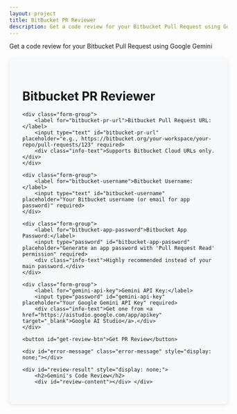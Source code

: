 ```yaml
---
layout: project
title: BitBucket PR Reviewer
description: Get a code review for your Bitbucket Pull Request using Google Gemini
---
```


Get a code review for your Bitbucket Pull Request using Google Gemini

<style>
  .container {
    max-width: 800px;
    margin: 20px auto;
    background-color: #f8f9fa; /* Lighter background for the main form container */
    border-radius: 8px;
    box-shadow: 0 2px 10px rgba(0, 0, 0, 0.1); /* Subtle shadow */
    padding: 30px; /* More padding */
  }

  .form-group {
    margin-bottom: 20px; /* Spacing between input groups */
  }

  label {
    display: block;
    margin-bottom: 8px;
    font-weight: 600; /* Bolder label */
    color: #333; /* Darker text for labels */
  }

  input[type="text"],
  input[type="password"] { /* Applied to all relevant inputs */
    width: calc(100% - 24px); /* Full width minus padding */
    padding: 10px 12px; /* From #api-key-input */
    border: 1px solid #ced4da; /* From #api-key-input */
    border-radius: 4px; /* From #api-key-input */
    font-size: 16px; /* From #api-key-input */
    transition: border-color 0.2s, box-shadow 0.2s;
    box-sizing: border-box; /* Include padding in width */
  }

  input[type="text"]:focus,
  input[type="password"]:focus {
    border-color: #4a90e2; /* From #api-key-input:focus */
    outline: none;
    box-shadow: 0 0 0 3px rgba(74, 144, 226, 0.25); /* From #api-key-input:focus */
  }

  button { /* Applied to #get-review-btn */
    background-color: #4a90e2; /* From #submit-btn */
    color: white;
    border: none;
    border-radius: 4px; /* From #submit-btn */
    padding: 10px 16px; /* From #submit-btn */
    font-size: 16px; /* From #submit-btn */
    cursor: pointer;
    transition: background-color 0.2s;
    width: 100%; /* Make button full width */
    font-weight: 600;
    margin-top: 10px; /* Add some space above the button */
  }

  button:hover {
    background-color: #3a7bc8; /* From #submit-btn:hover */
  }

  button:disabled {
    background-color: #cccccc;
    cursor: not-allowed;
  }

  .loading, .error-message { /* Combined styles for loading and error */
    text-align: center;
    font-size: 18px;
    color: #666;
    padding: 20px;
    margin-top: 20px;
    border-radius: 8px;
  }

  .error-message {
    background-color: #f8d7da; /* Light red background */
    color: #721c24; /* Dark red text */
    border: 1px solid #f5c6cb; /* Red border */
  }

  .loading-spinner { /* Added loading spinner styles */
    border: 4px solid rgba(0, 0, 0, 0.1);
    width: 36px;
    height: 36px;
    border-radius: 50%;
    border-left-color: #4a90e2; /* Matching primary color */
    animation: spin 1s linear infinite;
    margin: 0 auto 10px; /* Center and space below */
  }
  @keyframes spin {
    0% { transform: rotate(0deg); }
    100% { transform: rotate(360deg); }
  }

  #review-result {
    margin-top: 30px;
    padding: 20px; /* Consistent padding */
    background-color: #fff; /* White background for results */
    border: 1px solid #eaeaea; /* Light border */
    border-radius: 8px; /* Rounded corners */
    box-shadow: 0 2px 10px rgba(0, 0, 0, 0.08); /* Consistent shadow */
  }

  .info-text {
    font-size: 0.9em;
    color: #6c757d;
    margin-top: 5px; /* Adjust spacing */
    margin-bottom: 10px; /* Adjust spacing */
    text-align: left; /* Changed from right to left for better flow below input */
  }

  body > .container {
      margin-top: 20px;
      margin-bottom: 20px;
  }

</style>
<script src="https://cdn.jsdelivr.net/npm/marked/marked.min.js"></script>

<div class="container">
    <h1>Bitbucket PR Reviewer</h1>

    <div class="form-group">
        <label for="bitbucket-pr-url">Bitbucket Pull Request URL:</label>
        <input type="text" id="bitbucket-pr-url" placeholder="e.g., https://bitbucket.org/your-workspace/your-repo/pull-requests/123" required>
        <div class="info-text">Supports Bitbucket Cloud URLs only.</div>
    </div>

    <div class="form-group">
        <label for="bitbucket-username">Bitbucket Username:</label>
        <input type="text" id="bitbucket-username" placeholder="Your Bitbucket username (or email for app password)" required>
    </div>

    <div class="form-group">
        <label for="bitbucket-app-password">Bitbucket App Password:</label>
        <input type="password" id="bitbucket-app-password" placeholder="Generate an app password with 'Pull Request Read' permission" required>
        <div class="info-text">Highly recommended instead of your main password.</div>
    </div>

    <div class="form-group">
        <label for="gemini-api-key">Gemini API Key:</label>
        <input type="password" id="gemini-api-key" placeholder="Your Google Gemini API Key" required>
        <div class="info-text">Get one from <a href="https://aistudio.google.com/app/apikey" target="_blank">Google AI Studio</a>.</div>
    </div>

    <button id="get-review-btn">Get PR Review</button>

<div id="loading" class="loading" style="display: none;">
<p>Loading...</p>
</div>

    <div id="error-message" class="error-message" style="display: none;"></div>

    <div id="review-result" style="display: none;">
        <h2>Gemini's Code Review</h2>
        <div id="review-content"></div> </div>

</div>

<script>
    document.addEventListener('DOMContentLoaded', () => {
        const prUrlInput = document.getElementById('bitbucket-pr-url');
        const usernameInput = document.getElementById('bitbucket-username');
        const appPasswordInput = document.getElementById('bitbucket-app-password');
        const geminiApiKeyInput = document.getElementById('gemini-api-key');
        const getReviewBtn = document.getElementById('get-review-btn');
        const loadingDiv = document.getElementById('loading');
        const errorMessageDiv = document.getElementById('error-message');
        const reviewResultDiv = document.getElementById('review-result');
        const reviewContentDiv = document.getElementById('review-content');

        // --- Load saved data from local storage on page load ---
        prUrlInput.value = localStorage.getItem('bitbucketPrUrl') || '';
        usernameInput.value = localStorage.getItem('bitbucketUsername') || '';
        appPasswordInput.value = localStorage.getItem('bitbucketAppPassword') || '';
        geminiApiKeyInput.value = localStorage.getItem('geminiApiKey') || '';
        // --- End of Load saved data ---

        getReviewBtn.addEventListener('click', async () => {
            const prUrl = prUrlInput.value.trim();
            const bitbucketUsername = usernameInput.value.trim();
            const bitbucketAppPassword = appPasswordInput.value.trim();
            const geminiApiKey = geminiApiKeyInput.value.trim();

            // --- Save input values to local storage ---
            localStorage.setItem('bitbucketPrUrl', prUrl);
            localStorage.setItem('bitbucketUsername', bitbucketUsername);
            localStorage.setItem('bitbucketAppPassword', bitbucketAppPassword); // Consider security implications for sensitive data
            localStorage.setItem('geminiApiKey', geminiApiKey); // Consider security implications for sensitive data
            // --- End of Save input values ---

            // Clear previous states
            errorMessageDiv.style.display = 'none';
            reviewResultDiv.style.display = 'none';
            reviewContentDiv.innerHTML = '';

            if (!prUrl || !bitbucketUsername || !bitbucketAppPassword || !geminiApiKey) {
                showError('All fields are required.');
                return;
            }

            // Regex to parse Bitbucket Cloud PR URL
            const bitbucketUrlRegex = /https:\/\/bitbucket.org\/([^\/]+)\/([^\/]+)\/pull-requests\/(\d+)/;
            const match = prUrl.match(bitbucketUrlRegex);

            if (!match) {
                showError('Invalid Bitbucket Pull Request URL format. Please use: https://bitbucket.org/your-workspace/your-repo/pull-requests/123');
                return;
            }

            const workspace = match[1];
            const repoSlug = match[2];
            const prId = match[3];

            // Show loading
            loadingDiv.style.display = 'block';
            getReviewBtn.disabled = true;
            getReviewBtn.textContent = 'Processing...';

            try {
                // 1. Fetch Diff from Bitbucket
                const diffUrl = `https://api.bitbucket.org/2.0/repositories/${workspace}/${repoSlug}/pullrequests/${prId}/diff`;
                const authString = btoa(`${bitbucketUsername}:${bitbucketAppPassword}`);

                const diffResponse = await fetch(diffUrl, {
                    method: 'GET',
                    headers: {
                        'Authorization': `Basic ${authString}`,
                        'Accept': 'text/plain' // Request plain text diff
                    }
                });

                if (!diffResponse.ok) {
                    const errorBody = await diffResponse.text();
                    let errorMessage = `Failed to fetch diff from Bitbucket: ${diffResponse.status} ${diffResponse.statusText}.`;
                    if (diffResponse.status === 401 || diffResponse.status === 403) {
                        errorMessage += ' Check your Bitbucket username and app password/permissions.';
                    }
                    if (errorBody) {
                            errorMessage += ` Details: ${errorBody.substring(0, 200)}...`; // Limit length
                    }
                    throw new Error(errorMessage);
                }

                const diffContent = await diffResponse.text();

                if (diffContent.trim() === '') {
                    throw new Error('No diff content found for this pull request. It might be an empty PR or already merged.');
                }

                // 2. Send Diff to Gemini for Review
                // Switched to gemini-2.0-flash for faster responses
                const geminiApiEndpoint = `https://generativelanguage.googleapis.com/v1beta/models/gemini-2.0-flash:generateContent?key=${geminiApiKey}`;

                const prompt = `You are an expert code reviewer. Please review the following code diff from a Bitbucket Pull Request. Focus on potential bugs, code quality, readability, security vulnerabilities, performance issues, and adherence to best practices. Provide actionable suggestions and explain your reasoning clearly.

Here is the code diff:

\`\`\`diff
${diffContent}
\`\`\`

Provide your review in a concise and clear manner, using markdown for formatting.`;

                const geminiResponse = await fetch(geminiApiEndpoint, {
                    method: 'POST',
                    headers: {
                        'Content-Type': 'application/json'
                    },
                    body: JSON.stringify({
                        contents: [{
                            parts: [{
                                text: prompt
                            }]
                        }]
                    })
                });

                if (!geminiResponse.ok) {
                    const errorBody = await geminiResponse.json();
                    let errorMessage = `Failed to get review from Gemini API: ${geminiResponse.status} ${geminiResponse.statusText}.`;
                    if (geminiResponse.status === 400 && errorBody.error && errorBody.error.message.includes('API key not valid')) {
                        errorMessage += ' Check your Gemini API key.';
                    } else if (errorBody.error && errorBody.error.message) {
                        errorMessage += ` Details: ${errorBody.error.message}`;
                    }
                    throw new Error(errorMessage);
                }

                const geminiData = await geminiResponse.json();
                const review = geminiData.candidates && geminiData.candidates[0] && geminiData.candidates[0].content && geminiData.candidates[0].content.parts[0] && geminiData.candidates[0].content.parts[0].text;

                if (review) {
                    // Convert markdown to HTML using marked.js
                    reviewContentDiv.innerHTML = marked.parse(review);
                    reviewResultDiv.style.display = 'block';
                } else {
                    showError('Gemini did not return a review. The diff might be too large or complex for the model, or there was an issue with the response structure.');
                }

            } catch (error) {
                console.error('Error:', error);
                showError(error.message || 'An unexpected error occurred.');
            } finally {
                loadingDiv.style.display = 'none';
                getReviewBtn.disabled = false;
                getReviewBtn.textContent = 'Get PR Review';
            }
        });

        function showError(message) {
            errorMessageDiv.textContent = message;
            errorMessageDiv.style.display = 'block';
        }
    });
</script>
